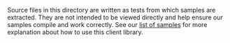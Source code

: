 Source files in this directory are written as tests from which samples are extracted.
They are not intended to be viewed directly and help ensure our samples compile and work correctly.
See our [list of samples](https://github.com/Azure/azure-sdk-for-net/tree/main/sdk/eventgrid/Azure.Messaging.EventGridV2/samples) for more explanation about how to use this client library.
